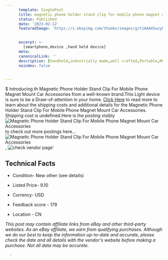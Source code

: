 ```yaml
---
      template: SinglePost
      title: magnetic phone holder stand clip for mobile phone magnet mount car accessories
      status: Published
      date: '2023-02-12'
      featuredImage: 'https://i.ebayimg.com/thumbs/images/g/t1AAAOSwzyhjtkIP/s-l225.jpg'
       

      excerpt: >-
        [smartphone,device ,hand held device]
      meta:
      canonicalLink: ''
      description: [handheld,industrially made,well crafted,Portable,Mobile,Compact,Convenient,Lightweight,Maneuverable,Man-portable,Miniature,Carriable,Hand-held,Light,Holdable,Transportable,Mobile device,Pocket-sized,On-the-go,Wireless,Cordless,Compact size,Convenient size, smartphone,device ,hand held device]
      noindex: false
      

---
```

$
      Introducing th Magnetic Phone Holder Stand Clip For Mobile Phone Magnet Mount Car Accessories from a well-known brand.This Light device  is sure to be a Draw-of-attention in your home. [Click Here](https://www.ebay.com/itm/295456077164?fits=Make%3AMercury&hash=item44ca8df56c%3Ag%3At1AAAOSwzyhjtkIP&mkevt=1&mkcid=1&mkrid=711-53200-19255-0&campid=%253CePNCampaignId%253E&customid=%253CreferenceId%253E&toolid=10049) to read more to learn about the shipping costs and additional details for the Magnetic Phone Holder Stand Clip For Mobile Phone Magnet Mount Car Accessories. Shipping cost is undefined.Here is the posting visibly ![Magnetic Phone Holder Stand Clip For Mobile Phone Magnet Mount Car Accessories](https://i.ebayimg.com/thumbs/images/g/t1AAAOSwzyhjtkIP/s-l225.jpg) to check out more postings here... ![Magnetic Phone Holder Stand Clip For Mobile Phone Magnet Mount Car Accessories](https://i.ebayimg.com/images/g/t1AAAOSwzyhjtkIP/s-l1200.jpg), ![check vendor page](https://origin-galleryplus.ebayimg.com/ws/web/295456077164_2_0_1/225x225.jpg,https://origin-galleryplus.ebayimg.com/ws/web/295456077164_3_0_1/225x225.jpg,https://origin-galleryplus.ebayimg.com/ws/web/295456077164_4_0_1/225x225.jpg,https://origin-galleryplus.ebayimg.com/ws/web/295456077164_5_0_1/225x225.jpg,https://origin-galleryplus.ebayimg.com/ws/web/295456077164_6_0_1/225x225.jpg,https://origin-galleryplus.ebayimg.com/ws/web/295456077164_7_0_1/225x225.jpg,https://origin-galleryplus.ebayimg.com/ws/web/295456077164_8_0_1/225x225.jpg,https://origin-galleryplus.ebayimg.com/ws/web/295456077164_9_0_1/225x225.jpg,https://origin-galleryplus.ebayimg.com/ws/web/295456077164_10_0_1/225x225.jpg,https://origin-galleryplus.ebayimg.com/ws/web/295456077164_11_0_1/225x225.jpg,https://origin-galleryplus.ebayimg.com/ws/web/295456077164_12_0_1/225x225.jpg)'

      

 ## Technical Facts 



     
      

 - Condition- New other (see details) 


      

 - Listed Price- 9.10 


      

 - Currency- USD 


      

 - Feedback score - 179 


      

 - Location - CN 


      
      

 *_This post may contain affiliate links from eBay and other third-party websites. As an eBay affiliate, we earn from qualifying purchases. Although we do our best to keep the information up-to-date and accurate, please check the date and all details with the vendor's website before making a purchase. Not all data may be accurate._*




      -
